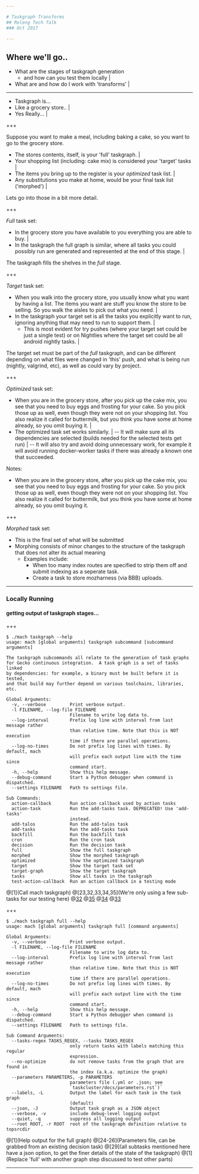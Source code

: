 ```yaml
---

# Taskgraph Transforms
## Releng Tech Talk
### Oct 2017

---
```


## Where we'll go..

 - What are the stages of taskgraph generation
   - and how can you test them locally |
 - What are and how do I work with 'transforms' |

---

- Taskgraph is...
- Like a grocery store.. |
- Yes Really... |

+++

Suppose you want to make a meal, including baking a cake, so you want to go to
the grocery store.

 - The stores contents, itself, is your 'full' taskgraph. |
 - Your shopping list (including: cake mix) is considered your 'target' tasks |
 - The items you bring up to the register is your *optimized* task list. |
 - Any substitutions you make at home, would be your final task list ('morphed') |

Lets go into those in a bit more detail.

+++

*Full* task set:

 - In the grocery store you have available to you everything you are able to buy. |
 - In the taskgraph the full graph is similar, where all tasks you could possibly run are generated and represented at the end of this stage. |

The taskgraph fills the shelves in the *full* stage.

+++

*Target* task set:

 - When you walk into the grocery store, you usually know what you want by having a list. The items you want are stuff you know the store to be selling. So you walk the aisles to pick out what you need. |
 - In the taskgraph your target set is all the tasks you explicitly want to run, ignoring anything that may need to run to support them. |
   - This is most evident for try pushes (where your target set could be just a single test) or on Nightlies where the target set could be all android nightly tasks. |

The target set must be part of the *full* taskgraph, and can be different depending
on what files were changed in 'this' push, and what is being run (nightly, valgrind,
etc), as well as could vary by project.

+++

*Optimized* task set:

- When you are in the grocery store, after you pick up the cake mix, you see that
you need to buy eggs and frosting for your cake. So you pick those up as well, even
though they were not on your shopping list. You also realize it called for buttermilk,
but you think you have some at home already, so you omit buying it. |
- The optimized task set works similarly. |
-- It will make sure all its dependencies are selected (builds needed for the
selected tests get run) |
-- It will also try and avoid doing unnecessary work, for example it will avoid
running docker-worker tasks if there was already a known one that succeeded.

Notes:
 - When you are in the grocery store, after you pick up the cake mix, you see that
   you need to buy eggs and frosting for your cake. So you pick those up as well, even
   though they were not on your shopping list. You also realize it called for buttermilk,
   but you think you have some at home already, so you omit buying it.

+++

*Morphed* task set:

- This is the final set of what will be submitted
- Morphing consists of minor changes to the structure of the taskgraph that does not alter its actual meaning
  - Examples include:
    - When too many index routes are specified to strip them off and submit indexing as a seperate task.
    - Create a task to store mozharness (via BBB) uploads.

---

### Locally Running
#### getting output of taskgraph stages...

+++

```shell
$ ./mach taskgraph --help
usage: mach [global arguments] taskgraph subcommand [subcommand arguments]

The taskgraph subcommands all relate to the generation of task graphs
for Gecko continuous integration.  A task graph is a set of tasks linked
by dependencies: for example, a binary must be built before it is tested,
and that build may further depend on various toolchains, libraries, etc.

Global Arguments:
  -v, --verbose         Print verbose output.
  -l FILENAME, --log-file FILENAME
                        Filename to write log data to.
  --log-interval        Prefix log line with interval from last message rather
                        than relative time. Note that this is NOT execution
                        time if there are parallel operations.
  --log-no-times        Do not prefix log lines with times. By default, mach
                        will prefix each output line with the time since
                        command start.
  -h, --help            Show this help message.
  --debug-command       Start a Python debugger when command is dispatched.
  --settings FILENAME   Path to settings file.

Sub Commands:
  action-callback       Run action callback used by action tasks
  action-task           Run the add-tasks task. DEPRECATED! Use 'add-tasks'
                        instead.
  add-talos             Run the add-talos task
  add-tasks             Run the add-tasks task
  backfill              Run the backfill task
  cron                  Run the cron task
  decision              Run the decision task
  full                  Show the full taskgraph
  morphed               Show the morphed taskgraph
  optimized             Show the optimized taskgraph
  target                Show the target task set
  target-graph          Show the target taskgraph
  tasks                 Show all tasks in the taskgraph
  test-action-callback  Run an action callback in a testing mode
```
@[1](Call mach taskgraph)
@[23,32,33,34,35](We're only using a few sub-tasks for our testing here)
@[32](full)
@[35](target)
@[34](optimized)
@[33](morphed)

+++

```shell
$ ./mach taskgraph full --help
usage: mach [global arguments] taskgraph full [command arguments]

Global Arguments:
  -v, --verbose         Print verbose output.
  -l FILENAME, --log-file FILENAME
                        Filename to write log data to.
  --log-interval        Prefix log line with interval from last message rather
                        than relative time. Note that this is NOT execution
                        time if there are parallel operations.
  --log-no-times        Do not prefix log lines with times. By default, mach
                        will prefix each output line with the time since
                        command start.
  -h, --help            Show this help message.
  --debug-command       Start a Python debugger when command is dispatched.
  --settings FILENAME   Path to settings file.

Sub Command Arguments:
  --tasks-regex TASKS_REGEX, --tasks TASKS_REGEX
                        only return tasks with labels matching this regular
                        expression.
  --no-optimize         do not remove tasks from the graph that are found in
                        the index (a.k.a. optimize the graph)
  --parameters PARAMETERS, -p PARAMETERS
                        parameters file (.yml or .json; see
                        `taskcluster/docs/parameters.rst`)`
  --labels, -L          Output the label for each task in the task graph
                        (default)
  --json, -J            Output task graph as a JSON object
  --verbose, -v         include debug-level logging output
  --quiet, -q           suppress all logging output
  --root ROOT, -r ROOT  root of the taskgraph definition relative to topsrcdir
```

@[1](Help output for the full graph)
@[24-26](Parameters file, can be grabbed from an existing decision task)
@[29](all subtasks mentioned here have a json option, to get the finer details of the state of the taskgraph)
@[1](Replace 'full' with another graph step discussed to test other parts)

---